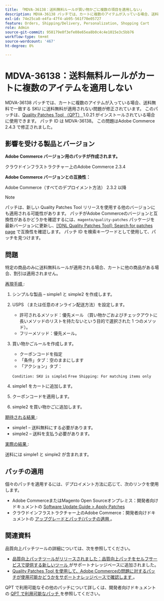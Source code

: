```yaml
---
title: 「MDVA-36138：送料無料ルールが買い物かごに複数の項目を適用しない」
description: MDVA-36138 パッチでは、カートに複数のアイテムが入っている場合、送料無料で一致する SKU に送料無料が適用されない問題が修正されています。 このパッチは、[Quality Patches Tool （QPT） ] （/help/announcements/adobe-commerce-announcements/magento-quality-patches-released-new-tool-to-self-serve-quality-patches.md） 1.0.21 がインストールされている場合に利用できます。 パッチ ID は MDVA-36138。 この問題はAdobe Commerce 2.4.3 で修正されました。
exl-id: 74e25ca8-e4fa-47f4-ab95-561f70e05727
feature: Orders, Shipping/Delivery, Personalization, Shopping Cart
role: Admin
source-git-commit: 958179e0f3efe08e65ea8b0c4c4e1015e3c5bb76
workflow-type: tm+mt
source-wordcount: '467'
ht-degree: 0%

---
```


# MDVA-36138：送料無料ルールがカートに複数のアイテムを適用しない

MDVA-36138 パッチでは、カートに複数のアイテムが入っている場合、送料無料で一致する SKU に送料無料が適用されない問題が修正されています。 このパッチは、[Quality Patches Tool （QPT） ](/help/announcements/adobe-commerce-announcements/magento-quality-patches-released-new-tool-to-self-serve-quality-patches.md)1.0.21 がインストールされている場合に使用できます。 パッチ ID は MDVA-36138。 この問題はAdobe Commerce 2.4.3 で修正されました。

## 影響を受ける製品とバージョン

**Adobe Commerce バージョン用のパッチが作成されます。**

クラウドインフラストラクチャー上のAdobe Commerce 2.3.4

**Adobe Commerce バージョンとの互換性：**

Adobe Commerce（すべてのデプロイメント方法） 2.3.2 以降

>[!NOTE]
>
>パッチは、新しい Quality Patches Tool リリースを使用する他のバージョンにも適用される可能性があります。 パッチがAdobe Commerceのバージョンと互換性があるかどうかを確認するには、`magento/quality-patches` パッケージを最新バージョンに更新し、[[!DNL Quality Patches Tool]: Search for patches page](https://devdocs.magento.com/quality-patches/tool.html#patch-grid) で互換性を確認します。 パッチ ID を検索キーワードとして使用して、パッチを見つけます。

## 問題

特定の商品のみに送料無料ルールが適用される場合、カートに他の商品がある場合、割引は適用されません。

<u> 再現手順 </u>:

1. シンプルな製品 – simple1 と simple2 を作成します。
1. USPS （または任意のオンライン配送方法）を設定します。

   * 許可されるメソッド：優先メール （買い物かごおよびチェックアウトに長いメソッドのリストを持たないという目的で選択された 1 つのメソッド）。
   * フリーメソッド：優先メール。

1. 買い物かごルールを作成します。

   * クーポンコードを指定
   * 「条件」タブ：空のままにします
   * 「アクション」タブ：

   `Condition: SKU is simple1`
   `Free Shipping: For matching items only`

1. simple1 をカートに追加します。
1. クーポンコードを適用します。
1. simple2 を買い物かごに追加します。

<u> 期待される結果 </u>:

* simple1 – 送料無料にする必要があります。
* simple2 – 送料を支払う必要があります。

<u> 実際の結果 </u>:

送料には simple1 と simple2 が含まれます。

## パッチの適用

個々のパッチを適用するには、デプロイメント方法に応じて、次のリンクを使用します。

* Adobe CommerceまたはMagento Open Sourceオンプレミス：開発者向けドキュメントの [Software Update Guide > Apply Patches](https://devdocs.magento.com/guides/v2.4/comp-mgr/patching/mqp.html)
* クラウドインフラストラクチャー上のAdobe Commerce：開発者向けドキュメントの [ アップグレードとパッチ/パッチの適用 ](https://devdocs.magento.com/cloud/project/project-patch.html)。

## 関連資料

品質向上パッチツールの詳細については、次を参照してください。

* [ 品質向上パッチツールがリリースされました：品質向上パッチをセルフサービスで提供する新しいツール ](/help/announcements/adobe-commerce-announcements/magento-quality-patches-released-new-tool-to-self-serve-quality-patches.md) がサポートナレッジベースに追加されました。
* [Quality Patches Tool を使用して、Adobe Commerceの問題に対するパッチが使用可能かどうかをサポートナレッジベースで確認します ](/help/support-tools/patches-available-in-qpt-tool/check-patch-for-magento-issue-with-magento-quality-patches.md)。

QPT で利用可能なその他のパッチについて詳しくは、開発者向けドキュメントの [QPT で利用可能なパッチ ](https://devdocs.magento.com/quality-patches/tool.html#patch-grid) を参照してください。
